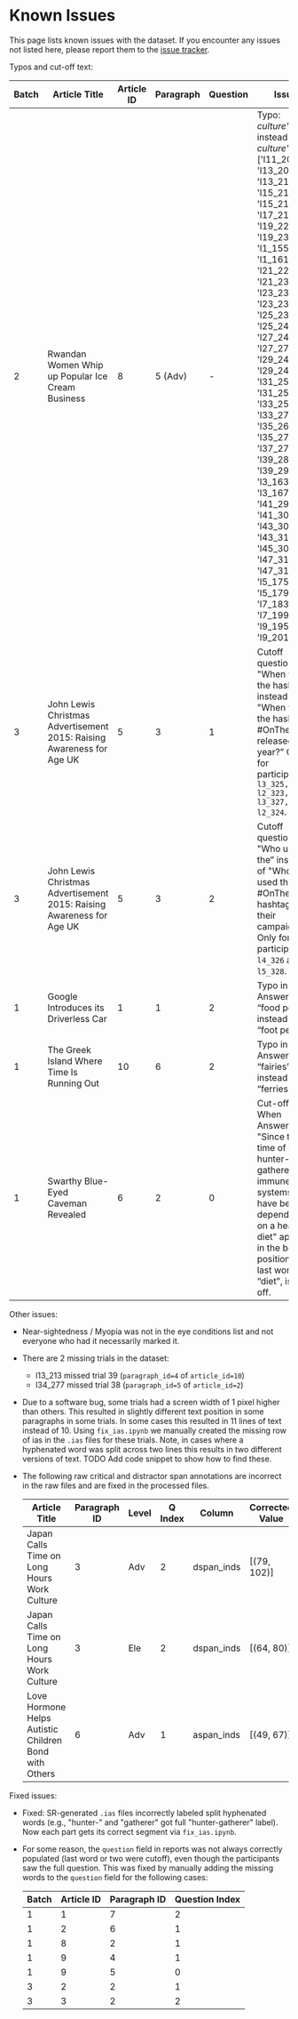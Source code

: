 # Known Issues

This page lists known issues with the dataset. If you encounter any issues not listed here, please report them to the [issue tracker](https://github.com/lacclab/OneStop-Eye-Movements/issues).

Typos and cut-off text:

| Batch | Article Title                                      | Article ID | Paragraph | Question | Issue                                                                                     |
|-------|----------------------------------------------------|------------|-----------|----------|-------------------------------------------------------------------------------------------|
| 2     | Rwandan Women Whip up Popular Ice Cream Business                                            | 8          | 5 (Adv)        | -        | Typo: _culture""._ instead of _culture"._  for ['l11_205', 'l13_206', 'l13_213', 'l15_210', 'l15_214', 'l17_219', 'l19_225', 'l19_230', 'l1_155', 'l1_161', 'l21_227', 'l21_232', 'l23_234', 'l23_235', 'l25_238', 'l25_243', 'l27_245', 'l27_270', 'l29_247', 'l29_248', 'l31_251', 'l31_257', 'l33_258', 'l33_276', 'l35_264', 'l35_278', 'l37_273', 'l39_289', 'l39_299', 'l3_163', 'l3_167', 'l41_295', 'l41_303', 'l43_302', 'l43_310', 'l45_306', 'l47_313', 'l47_319', 'l5_175', 'l5_179', 'l7_183', 'l7_199', 'l9_195', 'l9_201']                                                 |
| 3     | John Lewis Christmas Advertisement 2015: Raising Awareness for Age UK | 5          | 3         | 1        | Cutoff question: "When was the hashtag” instead of "When was the hashtag #OnTheMoon released this year?” Only for participants `l3_325, l2_323, l3_327, l2_324`.     |
| 3     | John Lewis Christmas Advertisement 2015: Raising Awareness for Age UK | 5          | 3         | 2        | Cutoff question: "Who used the” instead of "Who used the #OnTheMoon hashtag for their campaign?” Only for participants `l4_326` and `l5_328`.         |
| 1     | Google Introduces its Driverless Car               | 1          | 1        | 2        | Typo in Answer B: “food pedal” instead of “foot pedal”.                                                        |
| 1     | The Greek Island Where Time Is Running Out                                      | 10          | 6         | 2        | Typo in Answer D: “fairies” instead of “ferries”                                                              |
| 1     | Swarthy Blue-Eyed Caveman Revealed                 | 6          | 2         | 0        | Cut-off text: When Answer D "Since the time of the hunter-gatherers, immune systems have been dependent on a health diet" appears in the bottom position, the last word, “diet”, is cut off. |

Other issues:

- Near-sightedness / Myopia was not in the eye conditions list and not everyone who had it necessarily marked it.
- There are 2 missing trials in the dataset:
  - l13_213 missed trial 39  (`paragraph_id=4` of `article_id=10`)
  - l34_277 missed  trial 38 (`paragraph_id=5` of `article_id=2`)
- Due to a software bug, some trials had a screen width of 1 pixel higher than others. This resulted in slightly different text position in some paragraphs in some trials. In some cases this resulted in 11 lines of text instead of 10. Using `fix_ias.ipynb` we manually created the missing row of ias in the `.ias` files for these trials. Note, in cases where a hyphenated word was split across two lines this results in two different versions of text. TODO Add code snippet to show how to find these.
- The following raw critical and distractor span annotations are incorrect in the raw files and are fixed in the processed files.

    | Article Title                                               | Paragraph ID | Level | Q Index | Column       | Corrected Value  |
    |-------------------------------------------------------------|--------------|-------|---------|--------------|------------------|
    | Japan Calls Time on Long Hours Work Culture                 | 3            | Adv   | 2       | dspan_inds   | [(79, 102)]      |
    | Japan Calls Time on Long Hours Work Culture                 | 3            | Ele   | 2       | dspan_inds   | [(64, 80)]       |
    | Love Hormone Helps Autistic Children Bond with Others       | 6            | Adv   | 1       | aspan_inds   | [(49, 67)]       |

Fixed issues:

- Fixed: SR-generated `.ias` files incorrectly labeled split hyphenated words (e.g., "hunter-" and "gatherer" got full "hunter-gatherer" label). Now each part gets its correct segment via `fix_ias.ipynb`.
- For some reason, the `question` field in reports was not always correctly populated (last word or two were cutoff), even though the participants saw the full question. This was fixed by manually adding the missing words to the `question` field for the following cases:

  | Batch | Article ID | Paragraph ID | Question Index |
  |-------|------------|--------------|----------------|
  | 1     | 1          | 7            | 2              |
  | 1     | 2          | 6            | 1              |
  | 1     | 8          | 2            | 1              |
  | 1     | 9          | 4            | 1              |
  | 1     | 9          | 5            | 0              |
  | 3     | 2          | 2            | 1              |
  | 3     | 3          | 2            | 2              |
